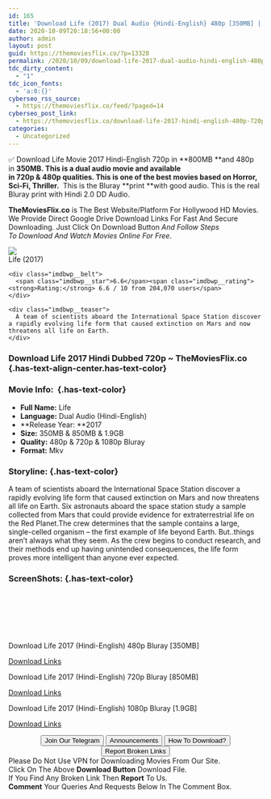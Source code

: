 ```yaml
---
id: 165
title: 'Download Life (2017) Dual Audio {Hindi-English} 480p [350MB] || 720p [850MB] || 1080p [1.9GB]'
date: 2020-10-09T20:18:56+00:00
author: admin
layout: post
guid: https://themoviesflix.co/?p=13328
permalink: /2020/10/09/download-life-2017-dual-audio-hindi-english-480p-350mb-720p-850mb-1080p-1-9gb/
tdc_dirty_content:
  - "1"
tdc_icon_fonts:
  - 'a:0:{}'
cyberseo_rss_source:
  - https://themoviesflix.co/feed/?paged=14
cyberseo_post_link:
  - https://themoviesflix.co/download-life-2017-hindi-english-480p-720p-1080p/
categories:
  - Uncategorized
---
```

✅ Download Life&nbsp;Movie&nbsp;2017 Hindi-English&nbsp;720p&nbsp;in&nbsp;**800MB&nbsp;**and 480p in&nbsp;**350MB.&nbsp;**This is&nbsp;a&nbsp;dual audio&nbsp;movie and available in&nbsp;720p&nbsp;&&nbsp;480p&nbsp;qualities. This is one of the best movies based on**&nbsp;Horror, Sci-Fi, Thriller.**&nbsp;&nbsp;This is the Bluray&nbsp;**print&nbsp;**with good audio. This is the real Bluray print with Hindi 2.0 DD Audio.

**TheMoviesFlix.co**&nbsp;is The Best Website/Platform For Hollywood HD Movies. We Provide Direct Google Drive Download Links For Fast And Secure Downloading. Just Click On Download Button&nbsp;_And Follow Steps To&nbsp;Download And Watch Movies Online For Free_.

<div class="imdbwp imdbwp--movie dark">
  <div class="imdbwp__thumb">
    <a class="imdbwp__link" target="_blank" title="Life" href="https://www.imdb.com/title/tt5442430/" rel="nofollow noopener noreferrer"><img class="imdbwp__img" src="https://m.media-amazon.com/images/M/MV5BMzAwMmQxNTctYjVmYi00MDdlLWEzMWUtOTE5NTRiNDhhNjI2L2ltYWdlXkEyXkFqcGdeQXVyMTkxNjUyNQ@@._V1_SX300.jpg" /></a>
  </div>
  
  <div class="imdbwp__content">
    <div class="imdbwp__header">
      <span class="imdbwp__title">Life</span> (2017)
    </div>
    
    <div class="imdbwp__belt">
      <span class="imdbwp__star">6.6</span><span class="imdbwp__rating"><strong>Rating:</strong> 6.6 / 10 from 204,070 users</span>
    </div>
    
    <div class="imdbwp__teaser">
      A team of scientists aboard the International Space Station discover a rapidly evolving life form that caused extinction on Mars and now threatens all life on Earth.
    </div>
  </div>
</div>

### Download Life 2017 Hindi Dubbed 720p ~ TheMoviesFlix.co {.has-text-align-center.has-text-color}

### Movie Info:&nbsp; {.has-text-color}

  * **Full Name:**&nbsp;Life
  * **Language:**&nbsp;Dual Audio (Hindi-English)
  * **Release Year:&nbsp;**2017
  * **Size:**&nbsp;350MB & 850MB & 1.9GB
  * **Quality:**&nbsp;480p & 720p & 1080p Bluray
  * **Format:**&nbsp;Mkv

### Storyline: {.has-text-color}

A team of scientists aboard the International Space Station discover a rapidly evolving life form that caused extinction on Mars and now threatens all life on Earth. Six astronauts aboard the space station study a sample collected from Mars that could provide evidence for extraterrestrial life on the Red Planet.The crew determines that the sample contains a large, single-celled organism – the first example of life beyond Earth. But..things aren’t always what they seem. As the crew begins to conduct research, and their methods end up having unintended consequences, the life form proves more intelligent than anyone ever expected.

### ScreenShots: {.has-text-color}

<div class="wp-block-image">
  <figure class="aligncenter"><img src="https://i.imgur.com/2tYugW4.jpg" alt /></figure>
</div>

<div class="wp-block-image">
  <figure class="aligncenter"><img src="https://i.imgur.com/FKx4BzA.jpg" alt /></figure>
</div>

<div class="wp-block-image">
  <figure class="aligncenter"><img src="https://i.imgur.com/n1QrV7L.jpg" alt /></figure>
</div>

<div class="wp-block-image">
  <figure class="aligncenter"><img src="https://i.imgur.com/voVOEnD.jpg" alt /></figure>
</div>

<div class="wp-block-image">
  <figure class="aligncenter"><img src="https://i.imgur.com/RNd3V2I.jpg" alt /></figure>
</div>

<div class="wp-block-image">
  <figure class="aligncenter"><img src="https://i.imgur.com/OWkIkuj.jpg" alt /></figure>
</div>

<div class="wp-block-image">
  <figure class="aligncenter"><img src="https://i.imgur.com/Ry9rmbb.jpg" alt /></figure>
</div>

<p class="has-text-align-center has-text-color has-medium-font-size">
  Download Life 2017 (Hindi-English) 480p Bluray [350MB]
</p>

<span class="mb-center maxbutton-3-center"><span class="maxbutton-3-container mb-container"><a class="maxbutton-3 maxbutton maxbutton-post-button" target="_blank" rel="nofollow noopener noreferrer" href="https://coinquint.com/a12910/"><span class="mb-text">Download Links</span></a></span></span>

<p class="has-text-align-center has-text-color has-medium-font-size">
  Download Life 2017 (Hindi-English) 720p Bluray [850MB]
</p>

<span class="mb-center maxbutton-3-center"><span class="maxbutton-3-container mb-container"><a class="maxbutton-3 maxbutton maxbutton-post-button" target="_blank" rel="nofollow noopener noreferrer" href="https://coinquint.com/a12912/"><span class="mb-text">Download Links</span></a></span></span>

<p class="has-text-align-center has-text-color has-medium-font-size">
  Download Life 2017 (Hindi-English) 1080p Bluray [1.9GB]
</p>

<span class="mb-center maxbutton-3-center"><span class="maxbutton-3-container mb-container"><a class="maxbutton-3 maxbutton maxbutton-post-button" target="_blank" rel="nofollow noopener noreferrer" href="https://coinquint.com/a12915/"><span class="mb-text">Download Links</span></a></span></span>

<center>
</center>

<center>
  <a href="https://t.me/themoviesflixcom" target="_blank" data-wpel-link="external" rel="nofollow external noopener noreferrer"><button class="button button5">Join Our Telegram</button></a> <a href="https://themoviesflix.co/download-life-2017-hindi-english-480p-720p-1080p/#" target="_blank" data-wpel-link="external" rel="nofollow external noopener noreferrer"><button class="button button5">Announcements</button></a> <a href="https://themoviesflix.com/how-to-download/" target="_blank" data-wpel-link="external" rel="nofollow external noopener noreferrer"><button class="button button5">How To Download?</button></a> <a href="https://themoviesflix.co/download-life-2017-hindi-english-480p-720p-1080p/#" target="_blank" data-wpel-link="external" rel="nofollow external noopener noreferrer"><button class="button button5">Report Broken Links</button></a>
</center>

<div class="alert alert-danger">
  Please Do Not Use VPN for Downloading Movies From Our Site.
</div>

<div class="alert alert-success">
  Click On The Above <strong>Download Button</strong> Download File.
</div>

<div class="alert alert-warning">
  If You Find Any Broken Link Then <strong>Report</strong> To Us.
</div>

<div class="alert alert-info">
  <strong>Comment</strong> Your Queries And Requests Below In The Comment Box.
</div>